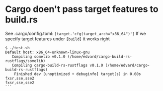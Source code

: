 # Cargo doen't pass target features to build.rs

See .cargo/config.toml: `[target.'cfg(target_arch="x86_64")']`
If we specify target features under `[build]` it works right

````
$ ./test.sh 
Default host: x86_64-unknown-linux-gnu
   Compiling somelib v0.1.0 (/home/edvard/cargo-build-rs-rustflags/somelib)
   Compiling cargo-build-rs-rustflags v0.1.0 (/home/edvard/cargo-build-rs-rustflags)
    Finished dev [unoptimized + debuginfo] target(s) in 0.60s
fxsr,sse,sse2
fxsr,sse,sse2
```
